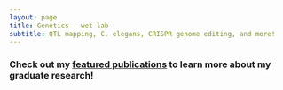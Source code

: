 ```yaml
---
layout: page
title: Genetics - wet lab
subtitle: QTL mapping, C. elegans, CRISPR genome editing, and more!
---
```


### Check out my [featured publications]("publications") to learn more about my graduate research!
